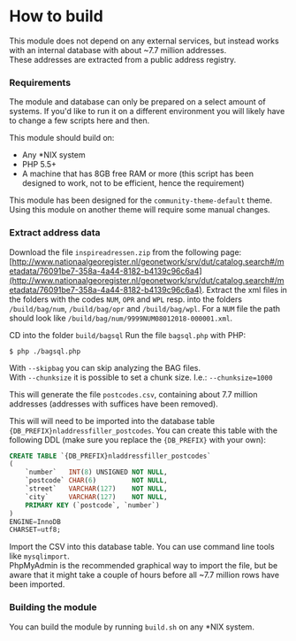 # How to build

This module does not depend on any external services, but instead works with an internal database with about ~7.7 million addresses.  
These addresses are extracted from a public address registry.

### Requirements

The module and database can only be prepared on a select amount of systems. If you'd like to run it on a different environment you will likely have to change a few scripts here and then.

This module should build on:
- Any *NIX system
- PHP 5.5+
- A machine that has 8GB free RAM or more (this script has been designed to work, not to be efficient, hence the requirement)

This module has been designed for the `community-theme-default` theme. Using this module on another theme will require some manual changes.

### Extract address data

Download the file `inspireadressen.zip` from the following page: [http://www.nationaalgeoregister.nl/geonetwork/srv/dut/catalog.search#/metadata/76091be7-358a-4a44-8182-b4139c96c6a4](http://www.nationaalgeoregister.nl/geonetwork/srv/dut/catalog.search#/metadata/76091be7-358a-4a44-8182-b4139c96c6a4).
Extract the xml files in the folders with the codes `NUM`, `OPR` and `WPL` resp. into the folders `/build/bag/num`, `/build/bag/opr` and `/build/bag/wpl`.
For a `NUM` file the path should look like `/build/bag/num/9999NUM08012018-000001.xml`.

CD into the folder `build/bagsql` 
Run the file `bagsql.php` with PHP:
```shell
$ php ./bagsql.php
```  
With `--skipbag` you can skip analyzing the BAG files.  
With `--chunksize` it is possible to set a chunk size. I.e.: `--chunksize=1000`

This will generate the file `postcodes.csv`, containing about 7.7 million addresses (addresses with suffices have been removed).

This will will need to be imported into the database table `{DB_PREFIX}nladdressfiller_postcodes`.
You can create this table with the following DDL (make sure you replace the `{DB_PREFIX}` with your own):
```sql
CREATE TABLE `{DB_PREFIX}nladdressfiller_postcodes`
(
	`number`   INT(8) UNSIGNED NOT NULL,
	`postcode` CHAR(6)         NOT NULL,
	`street`   VARCHAR(127)    NOT NULL,
	`city`     VARCHAR(127)    NOT NULL,
	PRIMARY KEY (`postcode`, `number`)
)
ENGINE=InnoDB
CHARSET=utf8;

``` 
Import the CSV into this database table. You can use command line tools like `mysqlimport`.  
PhpMyAdmin is the recommended graphical way to import the file, but be aware that it might take a couple of hours before all ~7.7 million rows have been imported.

### Building the module

You can build the module by running `build.sh` on any *NIX system.

